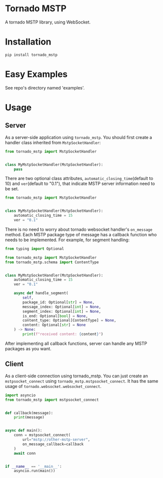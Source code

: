 # Tornado MSTP

A tornado MSTP library, using WebSocket.

# Installation
`pip install tornado_mstp`

# Easy Examples

See repo's directory named 'examples'.

# Usage

## Server

As a server-side application using `tornado_mstp`. You should first create a 
handler class inherited from `MstpSocketHandler`:
```python
from tornado_mstp import MstpSocketHandler


class MyMstpSocketHandler(MstpSocketHandler):
    pass
```

There are two optional class attributes, `automatic_closing_time`(default to 10) and `ver`(default to "0.1"), that indicate MSTP server information 
need to be set.
```python
from tornado_mstp import MstpSocketHandler


class MyMstpSocketHandler(MstpSocketHandler):
    automatic_closing_time = 15
    ver = "0.1"
```

There is no need to worry about tornado websocket handler's `on_message` method.
Each MSTP package type of message has a callback function who needs to be 
implemented. For example, for segment handling:
```python
from typing import Optional

from tornado_mstp import MstpSocketHandler
from tornado_mstp.schema import ContentType


class MyMstpSocketHandler(MstpSocketHandler):
    automatic_closing_time = 15
    ver = "0.1"

    async def handle_segment(
        self,
        package_id: Optional[str] = None,
        message_index: Optional[int] = None,
        segment_index: Optional[int] = None,
        is_end: Optional[bool] = None,
        content_type: Optional[ContentType] = None,
        content: Optional[str] = None
    ) -> None:
        print(f"received content: {content}")
```

After implementing all callback functions, server can handle any MSTP packages 
as you want.

## Client

As a client-side connection using tornado_mstp. You can just create an 
`mstpsocket_connect` using `tornado_mstp.mstpsocket_connect`. It has the 
same usage of `tornado.websocket.websocket_connect`.

```python
import asyncio
from tornado_mstp import mstpsocket_connect


def callback(message):
    print(message)


async def main():
    conn = mstpsocket_connect(
        url="mstp://other-mstp-server",
        on_message_callback=callback
    )
    await conn


if __name__ == '__main__':
    asyncio.run(main())
```
